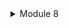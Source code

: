 <details>
<summary>Module 8</summary>

1. How many data your publlsher program will send to the message broker in one run?

My publisher program will send 5 messages to the message broker in one run. Each publish_event call sends one message, and there are 5 such calls in your main function.

Because the code have 5  calls in this

= p.publish_event("user_created".to_owned(), UserCreatedEventMessage { user_id: "1".to_owned(), user_name: "2206083470-Amir".to_owned() });
    _ = p.publish_event("user_created".to_owned(), UserCreatedEventMessage { user_id: "2".to_owned(), user_name: "2206083470-Budi".to_owned() });
    _ = p.publish_event("user_created".to_owned(), UserCreatedEventMessage { user_id: "3".to_owned(), user_name: "2206083470-Cica".to_owned() });
    _ = p.publish_event("user_created".to_owned(), UserCreatedEventMessage { user_id: "4".to_owned(), user_name: "2206083470-Dira".to_owned() });
    _ = p.publish_event("user_created".to_owned(), UserCreatedEventMessage { user_id: "5".to_owned(), user_name: "2206083470-Emir".to_owned() });

2. The url of: “amqp://guest:guest@localhost:5672” is the same as in the subscriber program, what does it mean?

The URL "amqp://guest:guest@localhost:5672" is the address of the message broker. Both the publisher and subscriber programs use this URL to connect to the same message broker. The publisher sends messages to the broker, and the broker then distributes these messages to the subscribers. The fact that they are using the same URL means they are communicating through the same message broker.



</details>